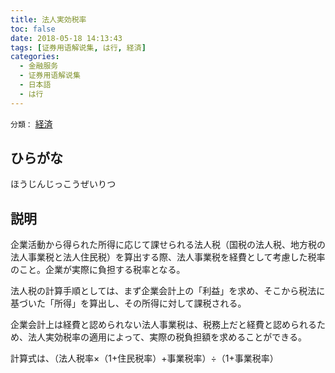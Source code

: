 ```yaml
---
title: 法人実効税率
toc: false
date: 2018-05-18 14:13:43
tags: [证券用语解说集, は行, 経済]
categories:
  - 金融服务
  - 证券用语解说集
  - 日本語
  - は行
---
```


`分類：` [経済](/tags/経済/)

## ひらがな

ほうじんじっこうぜいりつ

## 説明

企業活動から得られた所得に応じて課せられる法人税（国税の法人税、地方税の法人事業税と法人住民税）を算出する際、法人事業税を経費として考慮した税率のこと。企業が実際に負担する税率となる。

法人税の計算手順としては、まず企業会計上の「利益」を求め、そこから税法に基づいた「所得」を算出し、その所得に対して課税される。

企業会計上は経費と認められない法人事業税は、税務上だと経費と認められるため、法人実効税率の適用によって、実際の税負担額を求めることができる。

計算式は、（法人税率×（1+住民税率）+事業税率）÷（1+事業税率）
